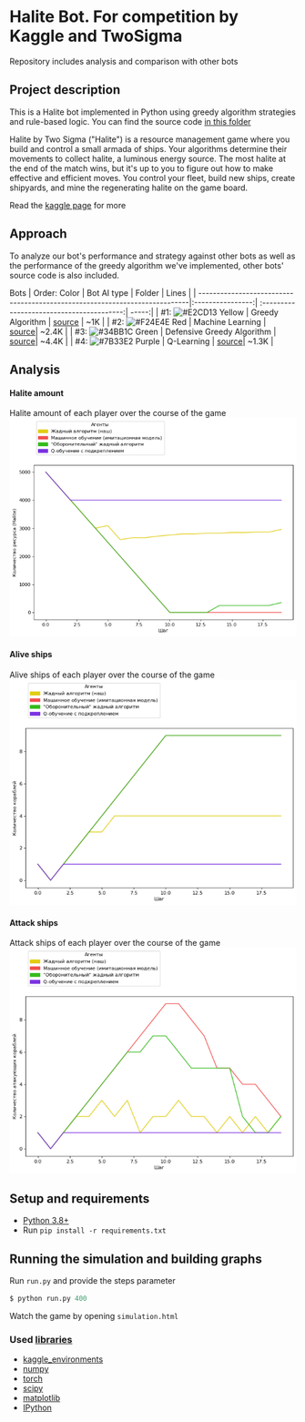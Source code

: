 # Halite Bot. For competition by Kaggle and TwoSigma
Repository includes analysis and comparison with other bots

## Project description
This is a Halite bot implemented in Python using greedy algorithm strategies and rule-based logic. You can find the source code [in this folder](halite-greedy-algorithm-bot/)

Halite by Two Sigma ("Halite") is a resource management game where you build and control a small armada of ships. Your algorithms determine their movements to collect halite, a luminous energy source. The most halite at the end of the match wins, but it's up to you to figure out how to make effective and efficient moves. You control your fleet, build new ships, create shipyards, and mine the regenerating halite on the game board.

Read the [kaggle page](https://www.kaggle.com/c/halite) for more

## Approach
To analyze our bot's performance and strategy against other bots as well as the performance of the greedy algorithm we've implemented, other bots' source code is also included.

Bots
| Order: Color                                                               | Bot AI type      | Folder                                    | Lines  |
| ---------------------------------------------------------------------------|:----------------:| :----------------------------------------:| -----:|
| #1: ![#E2CD13](https://via.placeholder.com/15/E2CD13/000000?text=+) Yellow | Greedy Algorithm | [source](./halite-greedy-algorithm-bot/)  | ~1K |
| #2: ![#F24E4E](https://via.placeholder.com/15/F24E4E/000000?text=+) Red    | Machine Learning | [source](./halite-imitation-learning-bot/)| ~2.4K |
| #3: ![#34BB1C](https://via.placeholder.com/15/34BB1C/000000?text=+) Green    | Defensive Greedy Algorithm | [source](./halite-defensive-greedy-bot/)| ~4.4K |
| #4: ![#7B33E2](https://via.placeholder.com/15/7B33E2/000000?text=+) Purple    | Q-Learning | [source](./halite-q-learning-bot/)| ~1.3K |

## Analysis

#### Halite amount
Halite amount of each player over the course of the game
![Halite amount of each player over the course of the game](analysis/graph_total_halite_during_match.png)

#### Alive ships
Alive ships of each player over the course of the game
![](analysis/graph_total_ships_during_match.png)

#### Attack ships
Attack ships of each player over the course of the game
![](analysis/graph_total_attack_ships_during_match.png)

## Setup and requirements
 - [Python 3.8+](python.org)
 - Run `pip install -r requirements.txt`
 
## Running the simulation and building graphs
Run `run.py` and provide the steps parameter
```python
$ python run.py 400
```
Watch the game by opening `simulation.html`
 
### Used [libraries](requirements.txt)
 - [kaggle_environments](https://github.com/Kaggle/kaggle-environments)
 - [numpy](https://numpy.org/)
 - [torch](https://pytorch.org/)
 - [scipy](https://www.scipy.org/)
 - [matplotlib](https://matplotlib.org/)
 - [IPython](https://ipython.org/)
